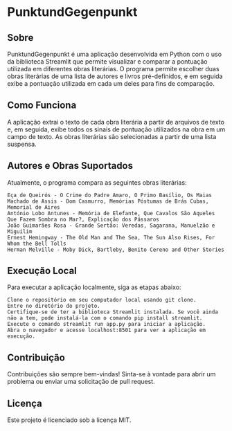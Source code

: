 # PunktundGegenpunkt

## Sobre

PunktundGegenpunkt é uma aplicação desenvolvida em Python com o uso da biblioteca Streamlit que permite visualizar e comparar a pontuação utilizada em diferentes obras literárias. O programa permite escolher duas obras literárias de uma lista de autores e livros pré-definidos, e em seguida exibe a pontuação utilizada em cada um deles para fins de comparação.

## Como Funciona

A aplicação extrai o texto de cada obra literária a partir de arquivos de texto e, em seguida, exibe todos os sinais de pontuação utilizados na obra em um campo de texto. As obras literárias são selecionadas a partir de uma lista suspensa.


## Autores e Obras Suportados

Atualmente, o programa compara as seguintes obras literárias:

    Eça de Queirós - O Crime do Padre Amaro, O Primo Basílio, Os Maias
    Machado de Assis - Dom Casmurro, Memórias Póstumas de Brás Cubas, Memorial de Aires
    António Lobo Antunes - Memória de Elefante, Que Cavalos São Aqueles Que Fazem Sombra no Mar?, Explicação dos Pássaros
    João Guimarães Rosa - Grande Sertão: Veredas, Sagarana, Manuelzão e Miguilim
    Ernest Hemingway - The Old Man and The Sea, The Sun Also Rises, For Whom the Bell Tolls
    Herman Melville - Moby Dick, Bartleby, Benito Cereno and Other Stories

## Execução Local

Para executar a aplicação localmente, siga as etapas abaixo:

    Clone o repositório em seu computador local usando git clone.
    Entre no diretório do projeto.
    Certifique-se de ter a biblioteca Streamlit instalada. Se você ainda não a tem, pode instalá-la com o comando pip install streamlit.
    Execute o comando streamlit run app.py para iniciar a aplicação.
    Abra o navegador e acesse localhost:8501 para ver a aplicação em execução.

## Contribuição

Contribuições são sempre bem-vindas! Sinta-se à vontade para abrir um problema ou enviar uma solicitação de pull request.

## Licença

Este projeto é licenciado sob a licença MIT.
